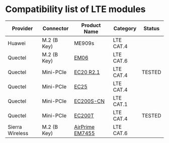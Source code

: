 # Compatibility list of LTE modules

| Provider        | Connector   | Product Name              | Category  | Status |
| --------------- | ----------- | ------------------------- | --------- | ------ |
| Huawei          | M.2 (B Key) | ME909s                    | LTE CAT.4 |        |
| Quectel         | M.2 (B Key) | [EM06][em06]              | LTE CAT.6 |        |
| Quectel         | Mini-PCIe   | [EC20 R2.1][ec20-r21]     | LTE CAT.4 | TESTED |
| Quectel         | Mini-PCIe   | [EC25][ec25]              | LTE CAT.4 |        |
| Quectel         | Mini-PCIe   | [EC200S-CN][ec200s-cn]    | LTE CAT.1 |        |
| Quectel         | Mini-PCIe   | [EC200T][ec200t]          | LTE CAT.4 | TESTED |
| Sierra Wireless | M.2 (B Key) | [AirPrime EM7455][em7455] | LTE CAT.6 |        |

[ec20-r21]: https://www.quectel.com/product/ec20r21minipcie.htm
[ec200s-cn]: https://www.quectel.com/cn/product/ec200s.htm
[ec200t]: https://www.quectel.com/cn/product/ec200t.htm
[ec25]: https://www.quectel.com/product/ec20r21minipcie.htm
[em06]: https://www.quectel.com/cn/product/em06.htm
[em7455]: https://www.sierrawireless.com/products-and-solutions/embedded-solutions/products/em7455/
